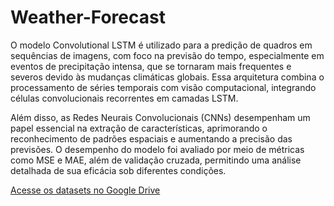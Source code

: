 # Weather-Forecast
O modelo Convolutional LSTM é utilizado para a predição de quadros em sequências de imagens, com foco na previsão do tempo, especialmente em eventos de precipitação intensa, que se tornaram mais frequentes e severos devido às mudanças climáticas globais. Essa arquitetura combina o processamento de séries temporais com visão computacional, integrando células convolucionais recorrentes em camadas LSTM.

Além disso, as Redes Neurais Convolucionais (CNNs) desempenham um papel essencial na extração de características, aprimorando o reconhecimento de padrões espaciais e aumentando a precisão das previsões. O desempenho do modelo foi avaliado por meio de métricas como MSE e MAE, além de validação cruzada, permitindo uma análise detalhada de sua eficácia sob diferentes condições.


[Acesse os datasets no Google Drive](https://drive.google.com/drive/folders/1vDhhpAFVIe8KULV02HFx_Ve-P59ukt15?usp=sharing)

